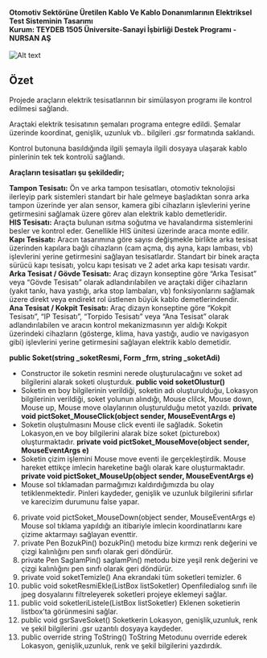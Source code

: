  **Otomotiv Sektörüne Üretilen Kablo Ve Kablo Donanımlarının Elektriksel Test Sisteminin Tasarımı**
 <br/>
 **Kurum: TEYDEB 1505 Üniversite-Sanayi İşbirliği Destek Programı - NURSAN AŞ** 
 <br/>
 <br/>
![Alt text](https://i.ibb.co/8gWDkVH/fg.png?raw=true "Title")
<br/>
## **Özet**

Projede araçların elektrik tesisatlarının bir simülasyon programı ile kontrol edilmesi sağlandı. 

Araçtaki elektrik tesisatının şemaları programa entegre edildi. Şemalar üzerinde koordinat, genişlik, uzunluk vb.. bilgileri .gsr formatında saklandı. 

Kontrol butonuna basıldığında ilgili şemayla ilgili dosyaya ulaşarak kablo pinlerinin tek tek kontrolü sağlandı.

**Araçların tesisatları şu şekildedir;**

**Tampon Tesisatı:** Ön ve arka tampon tesisatları, otomotiv teknolojisi ilerleyip park
sistemleri standart bir hale gelmeye başladıktan sonra arka tampon üzerinde yer alan
sensor, kamera gibi cihazların işlevlerini yerine getirmesini sağlamak üzere görev alan
elektrik kablo demetleridir.
<br/>
**HIS Tesisatı:** Araçta bulunan ısıtma soğutma ve havalandırma sistemlerini besler ve
kontrol eder. Genellikle HIS ünitesi üzerinde araca monte edilir.
<br/>
**Kapı Tesisatı:** Aracın tasarımına göre sayısı değişmekle birlikte arka tesisat üzerinden
kapılara bağlı cihazların (cam açma, dış ayna, kapı lambası, vb) işlevlerini yerine
getirmesini sağlayan tesisatlardır. Standart bir binek araçta sürücü kapı tesisatı, yolcu kapı
tesisatı ve 2 adet arka kapı tesisatı vardır.
<br/>
**Arka Tesisat / Gövde Tesisatı:** Araç dizayn konseptine göre “Arka Tesisat” veya “Gövde
Tesisatı” olarak adlandırılabilen ve araçtaki diğer cihazların (yakıt tankı, hava yastığı, arka
stop lambaları, vb) fonksiyonlarını sağlamak üzere direkt veya endirekt rol üstlenen büyük
kablo demetlerindendir.
<br/>
**Ana Tesisat / Kokpit Tesisatı:** Araç dizayn konseptine göre “Kokpit Tesisatı”, “IP
Tesisatı”, “Torpido Tesisatı” veya “Ana Tesisat” olarak adlandırılabilen ve aracın kontrol
mekanizmasının yer aldığı Kokpit üzerindeki cihazların (gösterge, klima, hava yastığı,
audio ve navigasyon gibi) işlevlerini yerine getirmesini sağlayan elektrik kablo demetidir.

<b>public Soket(string _soketResmi, Form _frm, string _soketAdi)</b>
- Constructor ile soketin resmini nerede oluşturulacağını ve soket ad bilgilerini alarak soketi oluşturduk.
<b>public void soketOlustur()</b>
- Soketin en boy bilgilerinin verildiği, soketin adı oluşturulduğu, Lokasyon bilgilerinin verildiği, soket yolunun alındığı, Mouse clilck, Mouse down, Mouse up, Mouse move olaylarının oluşturulduğu metot yazıldı.
<b>private void pictSoket_MouseClick(object sender, MouseEventArgs e)</b>
- Soketin oluştulmasını Mouse click eventi ile sağladık. Soketin Lokasyon,en ve boy bilgilerini alarak bize soket (picturebox) oluşturmaktadır.
<b>private void pictSoket_MouseMove(object sender, MouseEventArgs e)</b> 
- Soketin çizim işlemini Mouse move eventi ile gerçekleştirdik. Mouse hareket ettikçe imlecin hareketine bağlı olarak kare oluşturmaktadır.
<b>private void pictSoket_MouseUp(object sender, MouseEventArgs e)</b>
- Mouse sol tıklamadan parmağımızı kaldırdığımızda bu olay tetiklenmektedir. Pinleri
kaydeder, genişlik ve uzunluk bilgilerini sıfırlar ve karecizim durumunu false yapar.
6. private void pictSoket_MouseDown(object sender, MouseEventArgs e)
Mouse sol tıklama yapıldığı an itibariyle imlecin koordinatlarını kare çizime aktarmayı
sağlayan eventtir.
7. private Pen BozukPin()
bozukPin() metodu bize kırmızı renk değerini ve çizgi kalınlığını pen sınıfı olarak geri
döndürür.
8. private Pen SaglamPin()
saglamPin() metodu bize yeşil renk değerini ve çizgi kalınlığını pen sınıfı olarak geri
döndürür.
9. private void soketTemizle()
Ana ekrandaki tüm soketleri temizler.
6
10. public void soketResmiEkle(ListBox listSoketler)
Openfiledialog sınıfı ile jpeg dosyalarını filtreleyerek soketleri projeye eklemeyi sağlar.
11. public void soketleriListele(ListBox listSoketler)
Eklenen soketierin listbox’ta görünmesini sağlar.
12. public void gsrSaveSoket()
Soketkerin Lokasyon, genişlik,uzunluk, renk ve şekil bilgilerini .gsr uzantılı dosyaya
kaydeder.
13. public override string ToString()
ToString Metodunu override ederek Lokasyon, genişlik,uzunluk, renk ve şekil bilgilerini
yazdırdık.

